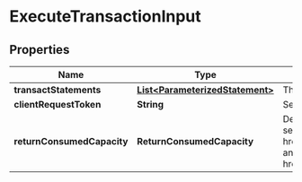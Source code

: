 

# ExecuteTransactionInput


## Properties

| Name | Type | Description | Notes |
|------------ | ------------- | ------------- | -------------|
|**transactStatements** | [**List&lt;ParameterizedStatement&gt;**](ParameterizedStatement.md) | The list of PartiQL statements representing the transaction to run. |  |
|**clientRequestToken** | **String** | Set this value to get remaining results, if &lt;code&gt;NextToken&lt;/code&gt; was returned in the statement response. |  [optional] |
|**returnConsumedCapacity** | **ReturnConsumedCapacity** | Determines the level of detail about either provisioned or on-demand throughput consumption that is returned in the response. For more information, see &lt;a href&#x3D;\&quot;https://docs.aws.amazon.com/amazondynamodb/latest/APIReference/API_TransactGetItems.html\&quot;&gt;TransactGetItems&lt;/a&gt; and &lt;a href&#x3D;\&quot;https://docs.aws.amazon.com/amazondynamodb/latest/APIReference/API_TransactWriteItems.html\&quot;&gt;TransactWriteItems&lt;/a&gt;. |  [optional] |



